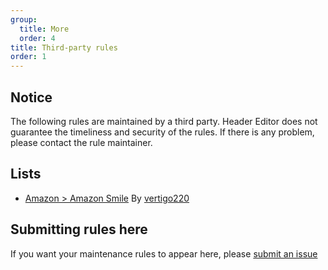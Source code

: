 ```yaml
---
group:
  title: More
  order: 4
title: Third-party rules
order: 1
---
```


## Notice

The following rules are maintained by a third party. Header Editor does not guarantee the timeliness and security of the rules. If there is any problem, please contact the rule maintainer.

## Lists

* [Amazon > Amazon Smile](https://github.com/FirefoxBar/HeaderEditor/files/2384019/Header.Editor.-.Amazon.Smile.zip) By [vertigo220](https://github.com/vertigo220)

## Submitting rules here

If you want your maintenance rules to appear here, please [submit an issue](https://github.com/FirefoxBar/HeaderEditor/issues/new)
